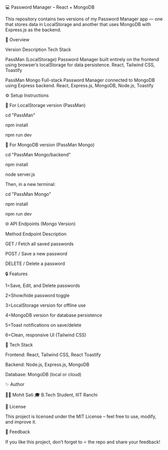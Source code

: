 💻 Password Manager – React + MongoDB

This repository contains two versions of my Password Manager app — one that stores data in LocalStorage and another that uses MongoDB with Express.js as the backend.

🧠 Overview

Version	Description	Tech Stack

PassMan (LocalStorage)	Password Manager built entirely on the frontend using browser’s localStorage for data persistence.	React, Tailwind CSS, Toastify


PassMan Mongo	Full-stack Password Manager connected to MongoDB using Express backend.	React, Express.js, MongoDB, Node.js, Toastify


⚙️ Setup Instructions


🧩 For LocalStorage version (PassMan)


cd "PassMan"

npm install

npm run dev


🧠 For MongoDB version (PassMan Mongo)


cd "PassMan Mongo/backend"

npm install

node server.js



Then, in a new terminal:


cd "PassMan Mongo"

npm install

npm run dev


🌐 API Endpoints (Mongo Version)


Method	        Endpoint	         Description

GET       	/	       Fetch all saved passwords

POST	      /	        Save a new password

DELETE	    /	         Delete a password


🔒 Features

1=Save, Edit, and Delete passwords

2=Show/hide password toggle

3=LocalStorage version for offline use

4=MongoDB version for database persistence

5=Toast notifications on save/delete

6=Clean, responsive UI (Tailwind CSS)

🧰 Tech Stack

Frontend: React, Tailwind CSS, React Toastify

Backend: Node.js, Express.js, MongoDB

Database: MongoDB (local or cloud)


✨ Author

👨‍💻 Mohit Sati
🎓 B.Tech Student, IIIT Ranchi

🧾 License

This project is licensed under the MIT License – feel free to use, modify, and improve it.

💬 Feedback

If you like this project, don’t forget to ⭐ the repo and share your feedback!
